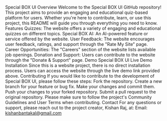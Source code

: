 Special BOX UI
Overview
Welcome to the Special BOX UI GitHub repository! This project aims to provide an engaging and educational quiz-based platform for users. Whether you're here to contribute, learn, or use this project, this README will guide you through everything you need to know.
Features
Quizzes: The website offers a variety of engaging and educational quizzes on different topics.
Special BOX AI: An AI-powered feature or service offered by the website.
User Feedback: The website encourages user feedback, ratings, and support through the "Rate My Site" page.
Career Opportunities: The "Careers" section of the website lists available job openings.
Donation and Support: Users can contribute to the website through the "Donate & Support" page.
Demo
Special BOX UI Live Demo
Installation
Since this is a website project, there is no direct installation process. Users can access the website through the live demo link provided above.
Contributing
If you would like to contribute to the development of Special BOX UI, please follow these steps:
Fork the repository.
Create a new branch for your feature or bug fix.
Make your changes and commit them.
Push your changes to your forked repository.
Submit a pull request to the original repository.
Please make sure to follow the project's Community Guidelines and User Terms when contributing.
Contact
For any questions or support, please reach out to the project creator, Kishan Raj, at:
Email: kishanbantakal@gmail.com
